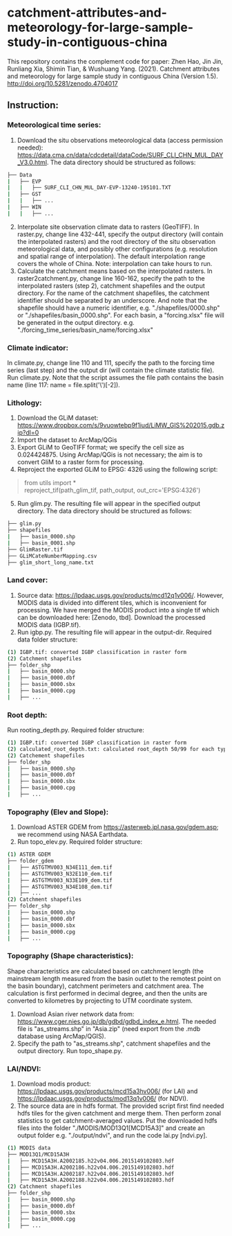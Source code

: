 # catchment-attributes-and-meteorology-for-large-sample-study-in-contiguous-china
This repository contains the complement code for paper: Zhen Hao, Jin Jin, Runliang Xia, Shimin Tian, &amp; Wushuang Yang. (2021). Catchment attributes and meteorology for large sample study in contiguous China (Version 1.5). http://doi.org/10.5281/zenodo.4704017

## Instruction:
### Meteorological time series:

1. Download the situ observations meteorological data (access permission needed): https://data.cma.cn/data/cdcdetail/dataCode/SURF_CLI_CHN_MUL_DAY_V3.0.html. The data directory should be structured as follows:
```bash
├── Data  
|   ├── EVP  
|   |   ├── SURF_CLI_CHN_MUL_DAY-EVP-13240-195101.TXT  
|   ├── GST  
|   |   ├── ...  
|   ├── WIN  
|   |   ├── ...  
```
2. Interpolate site observation climate data to rasters (GeoTIFF). In raster.py, change line 432-441, specify the output directory (will contain the interpolated rasters) and the root directory of the situ observation meteorological data, and possibly other configurations (e.g. resolution and spatial range of interpolation). The default interpolation range covers the whole of China. Note: interpolation can take hours to run.
3. Calculate the catchment means based on the interpolated rasters. In raster2catchment.py, change line 160-162, specify the path to the interpolated rasters (step 2), catchment shapefiles and the output directory. For the name of the catchment shapefiles, the catchment identifier should be separated by an underscore. And note that the shapefile should have a numeric identifier, e.g. "./shapefiles/0000.shp" or "./shapefiles/basin_0000.shp". For each basin, a "forcing.xlsx" file will be generated in the output directory.  e.g. "./forcing_time_series/basin_name/forcing.xlsx"

### Climate indicator:
In climate.py, change line 110 and 111, specify the path to the forcing time series (last step) and the output dir (will contain the climate statistic file). Run climate.py. 
Note that the script assumes the file path contains the basin name (line 117: name = file.split('\\')[-2]).

### Lithology:
1. Download the GLiM dataset: https://www.dropbox.com/s/9vuowtebp9f1iud/LiMW_GIS%202015.gdb.zip?dl=0
2. Import the dataset to ArcMap/QGis
3. Export GLiM to GeoTIFF format; we specify the cell size as 0.024424875. Using ArcMap/QGis is not necessary; the aim is to convert GliM to a raster form for processing.
4. Reproject the exported GLiM to EPSG: 4326 using the following script:

> from utils import * <br>
> reproject_tif(path_glim_tif, path_output, out_crc='EPSG:4326') <br>

5. Run glim.py. The resulting file will appear in the specified output directory. The data directory should be structured as follows:

```bash
├── glim.py
├── shapefiles
|   ├── basin_0000.shp
|   ├── basin_0001.shp
├── GlimRaster.tif
├── GLiMCateNumberMapping.csv
├── glim_short_long_name.txt
```

### Land cover:
1. Source data: https://lpdaac.usgs.gov/products/mcd12q1v006/. However, MODIS data is divided into different tiles, which is inconvenient for processing. We have merged the MODIS product into a single tif which can be downloaded here: [Zenodo, tbd]. Download the processed MODIS data (IGBP.tif).
2. Run igbp.py. The resulting file will appear in the output-dir. Required data folder structure:
```bash
(1) IGBP.tif: converted IGBP classification in raster form
(2) Catchment shapefiles
├── folder_shp
|   ├── basin_0000.shp
|   ├── basin_0000.dbf
|   ├── basin_0000.sbx
|   ├── basin_0000.cpg
|   ├── ...
```

### Root depth:
Run rooting_depth.py. Required folder structure:
```bash
(1) IGBP.tif: converted IGBP classification in raster form
(2) calculated_root_depth.txt: calculated root_depth 50/99 for each type of land cover based on Eq. (2) and Table 2 in (Zeng 2001)
(2) Catchement shapefiles
├── folder_shp
|   ├── basin_0000.shp
|   ├── basin_0000.dbf
|   ├── basin_0000.sbx
|   ├── basin_0000.cpg
|   ├── ...
```

### Topography (Elev and Slope):
1. Download ASTER GDEM from https://asterweb.jpl.nasa.gov/gdem.asp; we recommend using NASA Earthdata. 
2. Run topo_elev.py. Required folder structure:
```bash
(1) ASTER GDEM
├── folder_gdem
|   ├── ASTGTMV003_N34E111_dem.tif
|   ├── ASTGTMV003_N32E110_dem.tif
|   ├── ASTGTMV003_N33E109_dem.tif
|   ├── ASTGTMV003_N34E108_dem.tif
|   ├── ...
(2) Catchment shapefiles
├── folder_shp
|   ├── basin_0000.shp
|   ├── basin_0000.dbf
|   ├── basin_0000.sbx
|   ├── basin_0000.cpg
|   ├── ...
```

### Topography (Shape characteristics):
Shape characteristics are calculated based on catchment length (the mainstream length measured from the basin outlet to the remotest point on the basin boundary), catchment perimeters and catchment area. The calculation is first performed in decimal degree, and then the units are converted to kilometres by projecting to UTM coordinate system.

1. Download Asian river network data from: https://www.cger.nies.go.jp/db/gdbd/gdbd_index_e.html. The needed file is "as_streams.shp" in "Asia.zip" (need export from the .mdb database using ArcMap/QGIS).
2. Specify the path to "as_streams.shp", catchment shapefiles and the output directory. Run topo_shape.py.


### LAI/NDVI:

1. Download modis product: https://lpdaac.usgs.gov/products/mcd15a3hv006/ (for LAI) and https://lpdaac.usgs.gov/products/mod13q1v006/ (for NDVI). 
2. The source data are in hdfs format. The provided script first find needed hdfs tiles for the given catchment and merge them. Then perform zonal statistics to get catchment-averaged values. Put the downloaded hdfs files into the folder "./MODIS/MOD13Q1[MCD15A3]" and create an output folder e.g. "./output/ndvi", and run the code lai.py [ndvi.py].
```bash
(1) MODIS data
├── MOD13Q1/MCD15A3H
|   ├── MCD15A3H.A2002185.h22v04.006.2015149102803.hdf
|   ├── MCD15A3H.A2002186.h22v04.006.2015149102803.hdf
|   ├── MCD15A3H.A2002187.h22v04.006.2015149102803.hdf
|   ├── MCD15A3H.A2002188.h22v04.006.2015149102803.hdf
(2) Catchment shapefiles
├── folder_shp
|   ├── basin_0000.shp
|   ├── basin_0000.dbf
|   ├── basin_0000.sbx
|   ├── basin_0000.cpg
|   ├── ...
```


